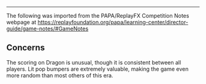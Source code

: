 ***
The following was imported from the PAPA/ReplayFX Competition Notes webpage at https://replayfoundation.org/papa/learning-center/director-guide/game-notes/#GameNotes
## Concerns
            
The scoring on Dragon is unusual, though it is consistent between all players. Lit pop bumpers are extremely valuable, making the game even more random than most others of this era.
